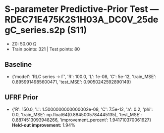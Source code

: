 # S-parameter Predictive-Prior Test — RDEC71E475K2S1H03A_DC0V_25degC_series.s2p (S11)
- Z0: 50.00 Ω
- Train points: 321  |  Test points: 80

## Baseline
- {'model': 'RLC series -> Γ', 'R': 100.0, 'L': 1e-08, 'C': 5e-12, 'train_MSE': 0.8959914985600471, 'test_MSE': 0.9050242592890149}

## UFRF Prior
- {'R': 150.0, 'L': 1.5000000000000002e-08, 'C': 7.5e-12, 'a': 0.2, 'phi': 0.0, 'train_MSE': np.float64(0.8845005784445135), 'test_MSE': 0.8874513093948266, 'improvement_percent': 1.941710370061627}
**Held-out improvement:** 1.94%